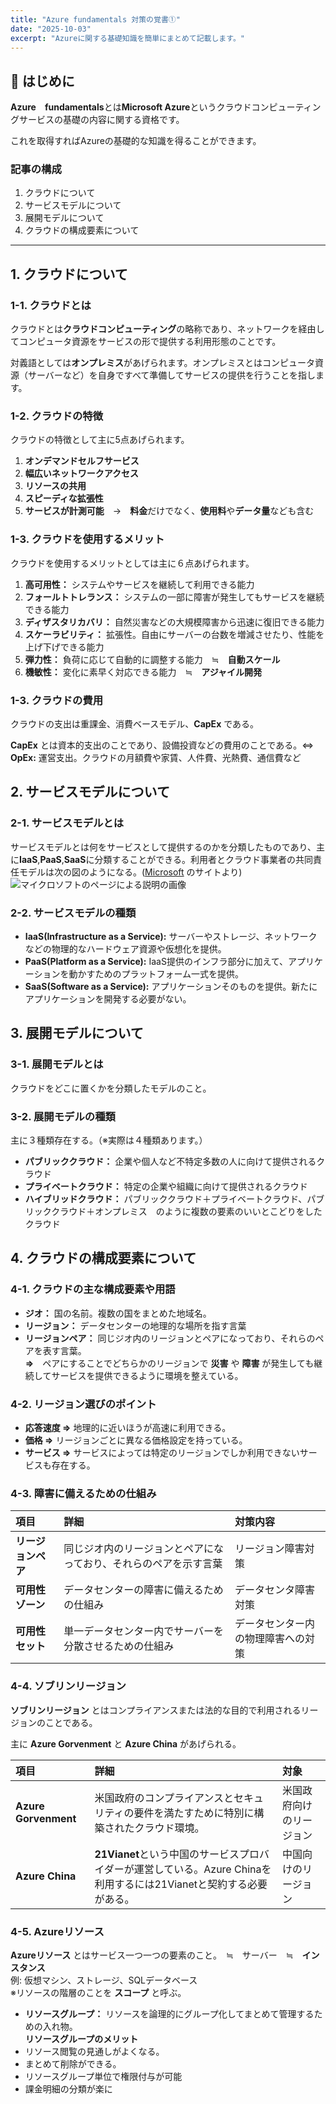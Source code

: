 ```yaml
---
title: "Azure fundamentals 対策の覚書①"
date: "2025-10-03"
excerpt: "Azureに関する基礎知識を簡単にまとめて記載します。"
---
```


## 🚀 はじめに

**Azure　fundamentals**とは**Microsoft Azure**というクラウドコンピューティングサービスの基礎の内容に関する資格です。

これを取得すればAzureの基礎的な知識を得ることができます。

### 記事の構成
1. クラウドについて
2. サービスモデルについて
3. 展開モデルについて
4. クラウドの構成要素について


---

## 1. クラウドについて

### 1-1. クラウドとは

クラウドとは**クラウドコンピューティング**の略称であり、ネットワークを経由してコンピュータ資源をサービスの形で提供する利用形態のことです。

対義語としては**オンプレミス**があげられます。オンプレミスとはコンピュータ資源（サーバーなど）を自身ですべて準備してサービスの提供を行うことを指します。

### 1-2. クラウドの特徴

クラウドの特徴として主に5点あげられます。
1. **オンデマンドセルフサービス**
2. **幅広いネットワークアクセス**
3. **リソースの共用**
4. **スピーディな拡張性**
5. **サービスが計測可能**　→　**料金**だけでなく、**使用料**や**データ量**なども含む

### 1-3. クラウドを使用するメリット

クラウドを使用するメリットとしては主に６点あげられます。
1. **高可用性：**
システムやサービスを継続して利用できる能力
2. **フォールトトレランス：**
システムの一部に障害が発生してもサービスを継続できる能力
3. **ディザスタリカバリ：**
自然災害などの大規模障害から迅速に復旧できる能力
4. **スケーラビリティ：**
拡張性。自由にサーバーの台数を増減させたり、性能を上げ下げできる能力
5. **弾力性：**
負荷に応じて自動的に調整する能力　≒　**自動スケール**
6. **機敏性：**
変化に素早く対応できる能力　≒　**アジャイル開発**

### 1-3. クラウドの費用

クラウドの支出は重課金、消費ベースモデル、**CapEx** である。

**CapEx** とは資本的支出のことであり、設備投資などの費用のことである。⇔ **OpEx:** 運営支出。クラウドの月額費や家賃、人件費、光熱費、通信費など

## 2. サービスモデルについて

### 2-1. サービスモデルとは
サービスモデルとは何をサービスとして提供するのかを分類したものであり、主に**IaaS**,**PaaS**,**SaaS**に分類することができる。利用者とクラウド事業者の共同責任モデルは次の図のようになる。([Microsoft](https://learn.microsoft.com/en-us/training/modules/describe-cloud-service-types/3-describe-platform-service) のサイトより)
![マイクロソフトのページによる説明の画像](/共同責任モデル.png)

### 2-2. サービスモデルの種類
*   **IaaS(Infrastructure as a Service):** サーバーやストレージ、ネットワークなどの物理的なハードウェア資源や仮想化を提供。
*   **PaaS(Platform as a Service):** IaaS提供のインフラ部分に加えて、アプリケーションを動かすためのプラットフォーム一式を提供。
*   **SaaS(Software as a Service):** アプリケーションそのものを提供。新たにアプリケーションを開発する必要がない。


## 3. 展開モデルについて

### 3-1. 展開モデルとは
クラウドをどこに置くかを分類したモデルのこと。

### 3-2. 展開モデルの種類
主に３種類存在する。（※実際は４種類あります。）

*   **パブリッククラウド：** 企業や個人など不特定多数の人に向けて提供されるクラウド
*   **プライベートクラウド：** 特定の企業や組織に向けて提供されるクラウド
*   **ハイブリッドクラウド：** パブリッククラウド＋プライベートクラウド、パブリッククラウド＋オンプレミス　のように複数の要素のいいとこどりをしたクラウド

## 4. クラウドの構成要素について

### 4-1. クラウドの主な構成要素や用語
*   **ジオ：** 国の名前。複数の国をまとめた地域名。
*   **リージョン：** データセンターの地理的な場所を指す言葉
*   **リージョンペア：** 同じジオ内のリージョンとペアになっており、それらのペアを表す言葉。  
**⇒**　ペアにすることでどちらかのリージョンで **災害** や **障害** が発生しても継続してサービスを提供できるように環境を整えている。

### 4-2. リージョン選びのポイント
*   **応答速度 ⇒** 地理的に近いほうが高速に利用できる。
*   **価格 ⇒** リージョンごとに異なる価格設定を持っている。
*   **サービス ⇒** サービスによっては特定のリージョンでしか利用できないサービスも存在する。

### 4-3. 障害に備えるための仕組み
| 項目 | 詳細 | 対策内容 |
| :--- | :--- | :--- |
| **リージョンペア** | 同じジオ内のリージョンとペアになっており、それらのペアを示す言葉 | リージョン障害対策 |
| **可用性ゾーン** | データセンターの障害に備えるための仕組み | データセンタ障害対策 |
| **可用性セット** | 単一データセンター内でサーバーを分散させるための仕組み | データセンター内の物理障害への対策 |

### 4-4. ソブリンリージョン
**ソブリンリージョン** とはコンプライアンスまたは法的な目的で利用されるリージョンのことである。  

主に **Azure Gorvenment** と **Azure China** があげられる。

| 項目 | 詳細 | 対象 |
| :--- | :--- | :--- |
| **Azure Gorvenment** | 米国政府のコンプライアンスとセキュリティの要件を満たすために特別に構築されたクラウド環境。 | 米国政府向けのリージョン |
| **Azure China** | **21Vianet**という中国のサービスプロバイダーが運営している。Azure Chinaを利用するには21Vianetと契約する必要がある。 | 中国向けのリージョン |

### 4-5. Azureリソース
**Azureリソース** とはサービス一つ一つの要素のこと。　≒　サーバー　≒　**インスタンス**  
例: 仮想マシン、ストレージ、SQLデータベース  
※リソースの階層のことを **スコープ** と呼ぶ。

*   **リソースグループ：** リソースを論理的にグループ化してまとめて管理するための入れ物。  
**リソースグループのメリット**
*   リソース閲覧の見通しがよくなる。
*   まとめて削除ができる。
*   リソースグループ単位で権限付与が可能
*   課金明細の分類が楽に